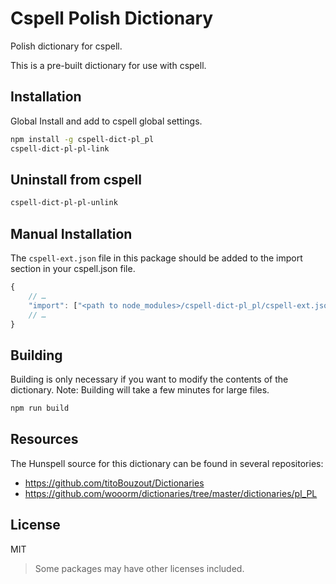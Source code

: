 # Cspell Polish Dictionary

Polish dictionary for cspell.

This is a pre-built dictionary for use with cspell.

## Installation

Global Install and add to cspell global settings.

```sh
npm install -g cspell-dict-pl_pl
cspell-dict-pl-pl-link
```

## Uninstall from cspell

```sh
cspell-dict-pl-pl-unlink
```

## Manual Installation

The `cspell-ext.json` file in this package should be added to the import section in your cspell.json file.

```javascript
{
    // …
    "import": ["<path to node_modules>/cspell-dict-pl_pl/cspell-ext.json"],
    // …
}
```

## Building

Building is only necessary if you want to modify the contents of the dictionary.  Note: Building will take a few minutes for large files.

```sh
npm run build
```

## Resources

The Hunspell source for this dictionary can be found in several repositories:

* https://github.com/titoBouzout/Dictionaries
* https://github.com/wooorm/dictionaries/tree/master/dictionaries/pl_PL

## License

MIT
> Some packages may have other licenses included.
